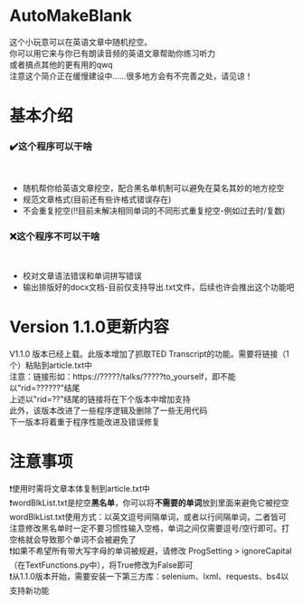 # AutoMakeBlank<br>
这个小玩意可以在英语文章中随机挖空。<br>
你可以用它来与你已有朗读音频的英语文章帮助你练习听力<br>
或者搞点其他的更有用的qwq<br>
注意这个简介正在缓慢建设中……很多地方会有不完善之处，请见谅！<br>

# 基本介绍<br>
<h3>✔️这个程序可以干啥</h3><br>
<ul>
    <li>随机帮你给英语文章挖空，配合黑名单机制可以避免在莫名其妙的地方挖空</li>
    <li>规范文章格式(目前还有些许格式错误存在)</li>
    <li>不会重复挖空(‼️目前未解决相同单词的不同形式重复挖空-例如过去时/复数)</li>
</ul>
<h3>❌这个程序不可以干啥</h3><br>
<ul>
    <li>校对文章语法错误和单词拼写错误</li>
    <li>输出排版好的docx文档-目前仅支持导出.txt文件，后续也许会推出这个功能吧</li>
</ul>

# Version 1.1.0更新内容<br>
V1.1.0 版本已经上载。此版本增加了抓取TED Transcript的功能。需要将链接（1个）粘贴到article.txt中<br>
注意：链接形如：https://?????/talks/?????to_yourself，即不能以"rid=??????"结尾<br>
上述以"rid=??"结尾的链接将在下个版本中增加支持<br>
此外，该版本改进了一些程序逻辑及删除了一些无用代码<br>
下一版本将着重于程序性能改进及错误修复<br>

# 注意事项<br>
❗使用时需将文章本体复制到article.txt中<br>
❗wordBlkList.txt是挖空**黑名单**，你可以将**不需要的单词**放到里面来避免它被挖空<br>
    wordBlkList.txt使用方式：以英文逗号间隔单词，或者以行间隔单词，二者皆可<br>
    注意修改黑名单时一定不要习惯性输入空格，单词之间仅需要逗号/空行即可。打空格就会导致那个单词不会被避免了<br>
❗如果不希望所有带大写字母的单词被规避，请修改 ProgSetting > ignoreCapital（在TextFunctions.py中），将True修改为False即可<br>
❗从1.1.0版本开始，需要安装一下第三方库：selenium、lxml、requests、bs4以支持新功能<br>
